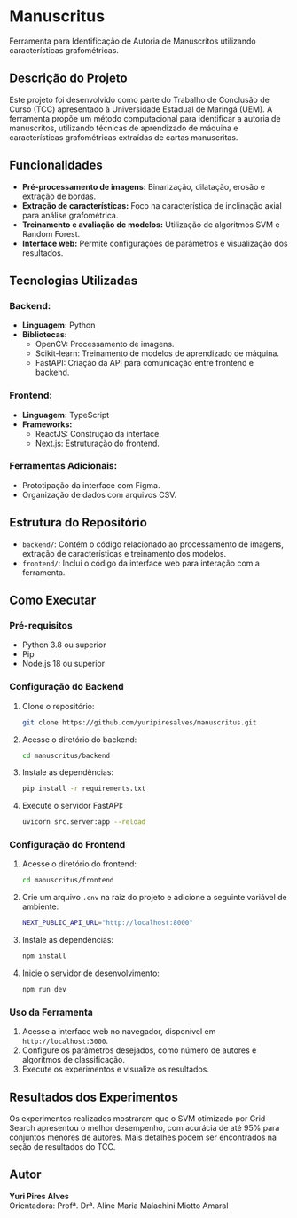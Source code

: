 # Manuscritus

Ferramenta para Identificação de Autoria de Manuscritos utilizando características grafométricas.

## Descrição do Projeto

Este projeto foi desenvolvido como parte do Trabalho de Conclusão de Curso (TCC) apresentado à Universidade Estadual de Maringá (UEM). A ferramenta propõe um método computacional para identificar a autoria de manuscritos, utilizando técnicas de aprendizado de máquina e características grafométricas extraídas de cartas manuscritas.

## Funcionalidades

- **Pré-processamento de imagens:** Binarização, dilatação, erosão e extração de bordas.
- **Extração de características:** Foco na característica de inclinação axial para análise grafométrica.
- **Treinamento e avaliação de modelos:** Utilização de algoritmos SVM e Random Forest.
- **Interface web:** Permite configurações de parâmetros e visualização dos resultados.

## Tecnologias Utilizadas

### Backend:

- **Linguagem:** Python
- **Bibliotecas:**
  - OpenCV: Processamento de imagens.
  - Scikit-learn: Treinamento de modelos de aprendizado de máquina.
  - FastAPI: Criação da API para comunicação entre frontend e backend.

### Frontend:

- **Linguagem:** TypeScript
- **Frameworks:**
  - ReactJS: Construção da interface.
  - Next.js: Estruturação do frontend.

### Ferramentas Adicionais:

- Prototipação da interface com Figma.
- Organização de dados com arquivos CSV.

## Estrutura do Repositório

- `backend/`: Contém o código relacionado ao processamento de imagens, extração de características e treinamento dos modelos.
- `frontend/`: Inclui o código da interface web para interação com a ferramenta.

## Como Executar

### Pré-requisitos

- Python 3.8 ou superior
- Pip
- Node.js 18 ou superior

### Configuração do Backend

1. Clone o repositório:
   ```bash
   git clone https://github.com/yuripiresalves/manuscritus.git
   ```
2. Acesse o diretório do backend:
   ```bash
   cd manuscritus/backend
   ```
3. Instale as dependências:
   ```bash
   pip install -r requirements.txt
   ```
4. Execute o servidor FastAPI:
   ```bash
   uvicorn src.server:app --reload
   ```

### Configuração do Frontend

1. Acesse o diretório do frontend:
   ```bash
   cd manuscritus/frontend
   ```
2. Crie um arquivo `.env` na raiz do projeto e adicione a seguinte variável de ambiente:
    ```bash
    NEXT_PUBLIC_API_URL="http://localhost:8000"
    ```
3. Instale as dependências:
   ```bash
   npm install
   ```
4. Inicie o servidor de desenvolvimento:
   ```bash
   npm run dev
   ```

### Uso da Ferramenta

1. Acesse a interface web no navegador, disponível em `http://localhost:3000`.
2. Configure os parâmetros desejados, como número de autores e algoritmos de classificação.
3. Execute os experimentos e visualize os resultados.

## Resultados dos Experimentos

Os experimentos realizados mostraram que o SVM otimizado por Grid Search apresentou o melhor desempenho, com acurácia de até 95% para conjuntos menores de autores. Mais detalhes podem ser encontrados na seção de resultados do TCC.

## Autor

**Yuri Pires Alves**  
Orientadora: Profª. Drª. Aline Maria Malachini Miotto Amaral
